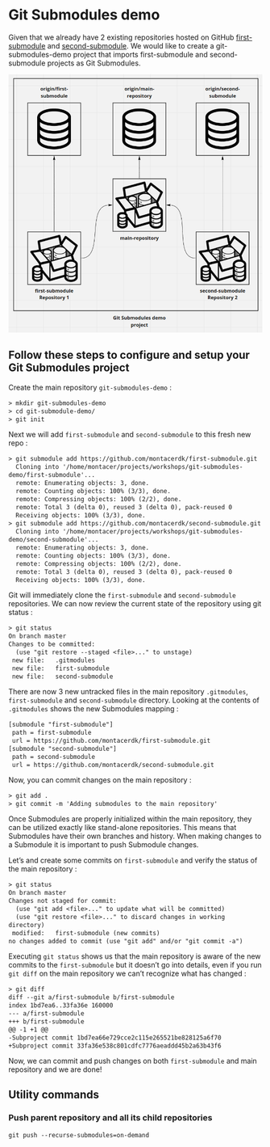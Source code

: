# Git Submodules demo

Given that we already have 2 existing repositories hosted on GitHub [first-submodule](https://github.com/montacerdk/first-submodule) and [second-submodule](https://github.com/montacerdk/second-submodule).
We would like to create a git-submodules-demo project that imports first-submodule and second-submodule projects as Git Submodules.

![demo-image](./submodules.png)

## Follow these steps to configure and setup your Git Submodules project

Create the main repository `git-submodules-demo` :

```
> mkdir git-submodules-demo
> cd git-submodule-demo/
> git init
```

Next we will add `first-submodule` and `second-submodule` to this fresh new repo :

```
> git submodule add https://github.com/montacerdk/first-submodule.git
  Cloning into '/home/montacer/projects/workshops/git-submodules-demo/first-submodule'...
  remote: Enumerating objects: 3, done.
  remote: Counting objects: 100% (3/3), done.
  remote: Compressing objects: 100% (2/2), done.
  remote: Total 3 (delta 0), reused 3 (delta 0), pack-reused 0
  Receiving objects: 100% (3/3), done.
> git submodule add https://github.com/montacerdk/second-submodule.git
  Cloning into '/home/montacer/projects/workshops/git-submodules-demo/second-submodule'...
  remote: Enumerating objects: 3, done.
  remote: Counting objects: 100% (3/3), done.
  remote: Compressing objects: 100% (2/2), done.
  remote: Total 3 (delta 0), reused 3 (delta 0), pack-reused 0
  Receiving objects: 100% (3/3), done.
```

Git will immediately clone the `first-submodule` and `second-submodule` repositories. We can now review the current state of the repository using git status :

```
> git status
On branch master
Changes to be committed:
  (use "git restore --staged <file>..." to unstage)
 new file:   .gitmodules
 new file:   first-submodule
 new file:   second-submodule
```

There are now 3 new untracked files in the main repository `.gitmodules`, `first-submodule` and `second-submodule` directory. Looking at the contents of `.gitmodules` shows the new Submodules mapping :

```
[submodule "first-submodule"]
 path = first-submodule
 url = https://github.com/montacerdk/first-submodule.git
[submodule "second-submodule"]
 path = second-submodule
 url = https://github.com/montacerdk/second-submodule.git
```

Now, you can commit changes on the main repository :

```
> git add .
> git commit -m 'Adding submodules to the main repository'
```

Once Submodules are properly initialized within the main repository, they can be utilized exactly like stand-alone repositories. This means that Submodules have their own branches and history. When making changes to a Submodule it is important to push Submodule changes.

Let’s and create some commits on `first-submodule` and verify the status of the main repository :

```
> git status
On branch master
Changes not staged for commit:
  (use "git add <file>..." to update what will be committed)
  (use "git restore <file>..." to discard changes in working directory)
 modified:   first-submodule (new commits)
no changes added to commit (use "git add" and/or "git commit -a")
```

Executing `git status` shows us that the main repository is aware of the new commits to the `first-submodule` but it doesn’t go into details, even if you run `git diff` on the main repository we can’t recognize what has changed :

```
> git diff
diff --git a/first-submodule b/first-submodule
index 1bd7ea6..33fa36e 160000
--- a/first-submodule
+++ b/first-submodule
@@ -1 +1 @@
-Subproject commit 1bd7ea66e729cce2c115e265521be828125a6f70
+Subproject commit 33fa36e538c801cdfc7776aeaddd45b2a63b43f6
```

Now, we can commit and push changes on both `first-submodule` and main repository and we are done!

## Utility commands

### Push parent repository and all its child repositories

```
git push --recurse-submodules=on-demand
```
